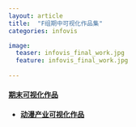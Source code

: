 ```yaml
---
layout: article
title:  "F组期中可视化作品集"
categories: infovis

image:
  teaser: infovis_final_work.jpg
  feature: infovis_final_work.jpg
 
---
```



#### [期末可视化作品](https://public.tableau.com/views/_18078/1_1?:embed=y&:display_count=yes)
* [**动漫产业可视化作品**](https://public.tableau.com/views/_18078/1_1?:embed=y&:display_count=yes)